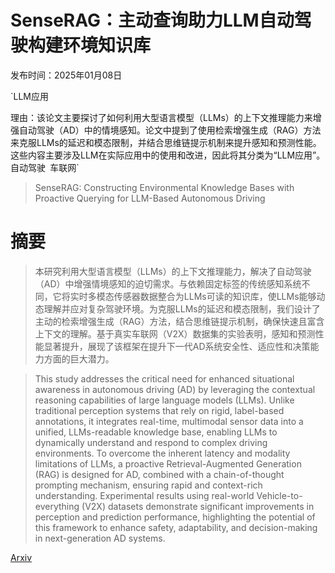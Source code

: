# SenseRAG：主动查询助力LLM自动驾驶构建环境知识库

发布时间：2025年01月08日

`LLM应用

理由：该论文主要探讨了如何利用大型语言模型（LLMs）的上下文推理能力来增强自动驾驶（AD）中的情境感知。论文中提到了使用检索增强生成（RAG）方法来克服LLMs的延迟和模态限制，并结合思维链提示机制来提升感知和预测性能。这些内容主要涉及LLM在实际应用中的使用和改进，因此将其分类为“LLM应用”。` `自动驾驶` `车联网`

> SenseRAG: Constructing Environmental Knowledge Bases with Proactive Querying for LLM-Based Autonomous Driving

# 摘要

> 本研究利用大型语言模型（LLMs）的上下文推理能力，解决了自动驾驶（AD）中增强情境感知的迫切需求。与依赖固定标签的传统感知系统不同，它将实时多模态传感器数据整合为LLMs可读的知识库，使LLMs能够动态理解并应对复杂驾驶环境。为克服LLMs的延迟和模态限制，我们设计了主动的检索增强生成（RAG）方法，结合思维链提示机制，确保快速且富含上下文的理解。基于真实车联网（V2X）数据集的实验表明，感知和预测性能显著提升，展现了该框架在提升下一代AD系统安全性、适应性和决策能力方面的巨大潜力。

> This study addresses the critical need for enhanced situational awareness in autonomous driving (AD) by leveraging the contextual reasoning capabilities of large language models (LLMs). Unlike traditional perception systems that rely on rigid, label-based annotations, it integrates real-time, multimodal sensor data into a unified, LLMs-readable knowledge base, enabling LLMs to dynamically understand and respond to complex driving environments. To overcome the inherent latency and modality limitations of LLMs, a proactive Retrieval-Augmented Generation (RAG) is designed for AD, combined with a chain-of-thought prompting mechanism, ensuring rapid and context-rich understanding. Experimental results using real-world Vehicle-to-everything (V2X) datasets demonstrate significant improvements in perception and prediction performance, highlighting the potential of this framework to enhance safety, adaptability, and decision-making in next-generation AD systems.

[Arxiv](https://arxiv.org/abs/2501.03535)